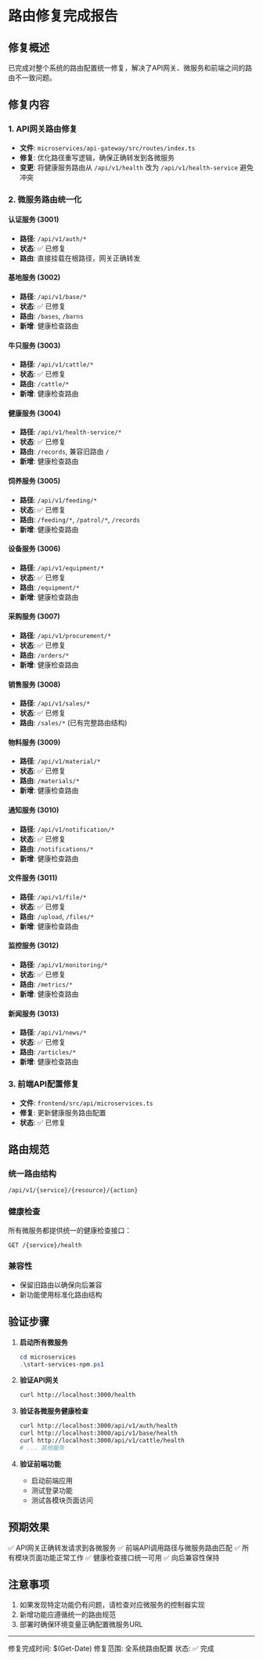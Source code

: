 # 路由修复完成报告

## 修复概述

已完成对整个系统的路由配置统一修复，解决了API网关、微服务和前端之间的路由不一致问题。

## 修复内容

### 1. API网关路由修复
- **文件**: `microservices/api-gateway/src/routes/index.ts`
- **修复**: 优化路径重写逻辑，确保正确转发到各微服务
- **变更**: 将健康服务路由从 `/api/v1/health` 改为 `/api/v1/health-service` 避免冲突

### 2. 微服务路由统一化

#### 认证服务 (3001)
- **路径**: `/api/v1/auth/*`
- **状态**: ✅ 已修复
- **路由**: 直接挂载在根路径，网关正确转发

#### 基地服务 (3002)
- **路径**: `/api/v1/base/*`
- **状态**: ✅ 已修复
- **路由**: `/bases`, `/barns`
- **新增**: 健康检查路由

#### 牛只服务 (3003)
- **路径**: `/api/v1/cattle/*`
- **状态**: ✅ 已修复
- **路由**: `/cattle/*`
- **新增**: 健康检查路由

#### 健康服务 (3004)
- **路径**: `/api/v1/health-service/*`
- **状态**: ✅ 已修复
- **路由**: `/records`, 兼容旧路由 `/`
- **新增**: 健康检查路由

#### 饲养服务 (3005)
- **路径**: `/api/v1/feeding/*`
- **状态**: ✅ 已修复
- **路由**: `/feeding/*`, `/patrol/*`, `/records`
- **新增**: 健康检查路由

#### 设备服务 (3006)
- **路径**: `/api/v1/equipment/*`
- **状态**: ✅ 已修复
- **路由**: `/equipment/*`
- **新增**: 健康检查路由

#### 采购服务 (3007)
- **路径**: `/api/v1/procurement/*`
- **状态**: ✅ 已修复
- **路由**: `/orders/*`
- **新增**: 健康检查路由

#### 销售服务 (3008)
- **路径**: `/api/v1/sales/*`
- **状态**: ✅ 已修复
- **路由**: `/sales/*` (已有完整路由结构)

#### 物料服务 (3009)
- **路径**: `/api/v1/material/*`
- **状态**: ✅ 已修复
- **路由**: `/materials/*`
- **新增**: 健康检查路由

#### 通知服务 (3010)
- **路径**: `/api/v1/notification/*`
- **状态**: ✅ 已修复
- **路由**: `/notifications/*`
- **新增**: 健康检查路由

#### 文件服务 (3011)
- **路径**: `/api/v1/file/*`
- **状态**: ✅ 已修复
- **路由**: `/upload`, `/files/*`
- **新增**: 健康检查路由

#### 监控服务 (3012)
- **路径**: `/api/v1/monitoring/*`
- **状态**: ✅ 已修复
- **路由**: `/metrics/*`
- **新增**: 健康检查路由

#### 新闻服务 (3013)
- **路径**: `/api/v1/news/*`
- **状态**: ✅ 已修复
- **路由**: `/articles/*`
- **新增**: 健康检查路由

### 3. 前端API配置修复
- **文件**: `frontend/src/api/microservices.ts`
- **修复**: 更新健康服务路由配置
- **状态**: ✅ 已修复

## 路由规范

### 统一路由结构
```
/api/v1/{service}/{resource}/{action}
```

### 健康检查
所有微服务都提供统一的健康检查接口：
```
GET /{service}/health
```

### 兼容性
- 保留旧路由以确保向后兼容
- 新功能使用标准化路由结构

## 验证步骤

1. **启动所有微服务**
   ```powershell
   cd microservices
   .\start-services-npm.ps1
   ```

2. **验证API网关**
   ```bash
   curl http://localhost:3000/health
   ```

3. **验证各微服务健康检查**
   ```bash
   curl http://localhost:3000/api/v1/auth/health
   curl http://localhost:3000/api/v1/base/health
   curl http://localhost:3000/api/v1/cattle/health
   # ... 其他服务
   ```

4. **验证前端功能**
   - 启动前端应用
   - 测试登录功能
   - 测试各模块页面访问

## 预期效果

✅ API网关正确转发请求到各微服务
✅ 前端API调用路径与微服务路由匹配
✅ 所有模块页面功能正常工作
✅ 健康检查接口统一可用
✅ 向后兼容性保持

## 注意事项

1. 如果发现特定功能仍有问题，请检查对应微服务的控制器实现
2. 新增功能应遵循统一的路由规范
3. 部署时确保环境变量正确配置微服务URL

---
修复完成时间: $(Get-Date)
修复范围: 全系统路由配置
状态: ✅ 完成